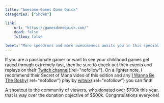 ```yaml
---
title: "Awesome Games Done Quick"
categories: ["Shows"]

link:
    url: "https://gamesdonequick.com/"
    dead: false
    follow: false

tweet: "More speedruns and more awesomeness awaits you in this special charity event!"
---
```


If you are a passionate gamer or want to see your childhood games get raced through extremely fast, then be sure to 
check out their events and replays on their [Twitch channel](https://www.twitch.tv/gamesdonequick){:rel="nofollow"}. On 
a lighter note, I recommend their Secret of Mana video of this edition and any [I Wanna Be The Boshy](https://www.grynsoft.com/index){:rel="nofollow"} 
play by [witwix](https://www.twitch.tv/witwix/){:rel="nofollow"} you can find!

A shoutout to the community of viewers, who donated over $700k this year, that is way over the donation objective of 
$500k. Congratulations everyone!